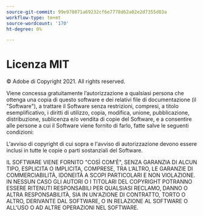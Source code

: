 ```yaml
---
source-git-commit: 99e978071a69232cf6e7778d62a02e2d7355d03a
workflow-type: tm+mt
source-wordcount: '170'
ht-degree: 0%

---
```

# Licenza MIT

© Adobe di Copyright 2021. All rights reserved.

Viene concessa gratuitamente l’autorizzazione a qualsiasi persona che ottenga una copia di questo software e dei relativi file di documentazione (il &quot;Software&quot;), a trattare il Software senza restrizioni, compresi, a titolo esemplificativo, i diritti di utilizzo, copia, modifica, unione, pubblicazione, distribuzione, sublicenza e/o vendita di copie del Software, e a consentire alle persone a cui il Software viene fornito di farlo, fatte salve le seguenti condizioni:

L&#39;avviso di copyright di cui sopra e l&#39;avviso di autorizzazione devono essere inclusi in tutte le copie o parti sostanziali del Software.

IL SOFTWARE VIENE FORNITO &quot;COSÌ COM’È&quot;, SENZA GARANZIA DI ALCUN TIPO, ESPLICITA O IMPLICITA, COMPRESE, TRA L’ALTRO, LE GARANZIE DI COMMERCIABILITÀ, IDONEITÀ A SCOPI PARTICOLARI E NON VIOLAZIONE. IN NESSUN CASO GLI AUTORI O I TITOLARI DEL COPYRIGHT POTRANNO ESSERE RITENUTI RESPONSABILI PER QUALSIASI RECLAMO, DANNO O ALTRA RESPONSABILITÀ, SIA IN UN&#39;AZIONE DI CONTRATTO, TORTO O ALTRO, DERIVANTE DAL SOFTWARE, O IN RELAZIONE AL SOFTWARE O ALL&#39;USO O AD ALTRE OPERAZIONI NEL SOFTWARE.

